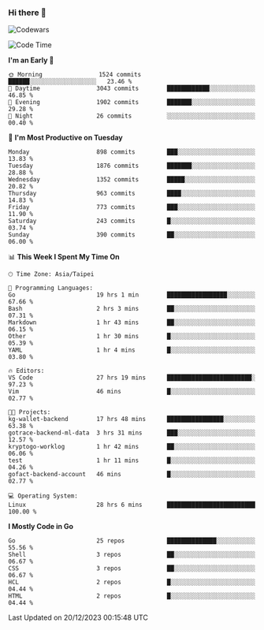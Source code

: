 ### Hi there 👋

![Codewars](https://www.codewars.com/users/omegaatt36/badges/small)

<!--START_SECTION:waka-->
![Code Time](http://img.shields.io/badge/Code%20Time-2%2C060%20hrs%2053%20mins-blue)

**I'm an Early 🐤** 

```text
🌞 Morning                1524 commits        ██████░░░░░░░░░░░░░░░░░░░   23.46 % 
🌆 Daytime                3043 commits        ████████████░░░░░░░░░░░░░   46.85 % 
🌃 Evening                1902 commits        ███████░░░░░░░░░░░░░░░░░░   29.28 % 
🌙 Night                  26 commits          ░░░░░░░░░░░░░░░░░░░░░░░░░   00.40 % 
```
📅 **I'm Most Productive on Tuesday** 

```text
Monday                   898 commits         ███░░░░░░░░░░░░░░░░░░░░░░   13.83 % 
Tuesday                  1876 commits        ███████░░░░░░░░░░░░░░░░░░   28.88 % 
Wednesday                1352 commits        █████░░░░░░░░░░░░░░░░░░░░   20.82 % 
Thursday                 963 commits         ████░░░░░░░░░░░░░░░░░░░░░   14.83 % 
Friday                   773 commits         ███░░░░░░░░░░░░░░░░░░░░░░   11.90 % 
Saturday                 243 commits         █░░░░░░░░░░░░░░░░░░░░░░░░   03.74 % 
Sunday                   390 commits         ██░░░░░░░░░░░░░░░░░░░░░░░   06.00 % 
```


📊 **This Week I Spent My Time On** 

```text
🕑︎ Time Zone: Asia/Taipei

💬 Programming Languages: 
Go                       19 hrs 1 min        █████████████████░░░░░░░░   67.66 % 
Bash                     2 hrs 3 mins        ██░░░░░░░░░░░░░░░░░░░░░░░   07.31 % 
Markdown                 1 hr 43 mins        ██░░░░░░░░░░░░░░░░░░░░░░░   06.15 % 
Other                    1 hr 30 mins        █░░░░░░░░░░░░░░░░░░░░░░░░   05.39 % 
YAML                     1 hr 4 mins         █░░░░░░░░░░░░░░░░░░░░░░░░   03.80 % 

🔥 Editors: 
VS Code                  27 hrs 19 mins      ████████████████████████░   97.23 % 
Vim                      46 mins             █░░░░░░░░░░░░░░░░░░░░░░░░   02.77 % 

🐱‍💻 Projects: 
kg-wallet-backend        17 hrs 48 mins      ████████████████░░░░░░░░░   63.38 % 
gotrace-backend-ml-data  3 hrs 31 mins       ███░░░░░░░░░░░░░░░░░░░░░░   12.57 % 
kryptogo-worklog         1 hr 42 mins        ██░░░░░░░░░░░░░░░░░░░░░░░   06.06 % 
test                     1 hr 11 mins        █░░░░░░░░░░░░░░░░░░░░░░░░   04.26 % 
gofact-backend-account   46 mins             █░░░░░░░░░░░░░░░░░░░░░░░░   02.77 % 

💻 Operating System: 
Linux                    28 hrs 6 mins       █████████████████████████   100.00 % 
```

**I Mostly Code in Go** 

```text
Go                       25 repos            ██████████████░░░░░░░░░░░   55.56 % 
Shell                    3 repos             ██░░░░░░░░░░░░░░░░░░░░░░░   06.67 % 
CSS                      3 repos             ██░░░░░░░░░░░░░░░░░░░░░░░   06.67 % 
HCL                      2 repos             █░░░░░░░░░░░░░░░░░░░░░░░░   04.44 % 
HTML                     2 repos             █░░░░░░░░░░░░░░░░░░░░░░░░   04.44 % 
```




 Last Updated on 20/12/2023 00:15:48 UTC
<!--END_SECTION:waka-->

<!--
**omegaatt36/omegaatt36** is a ✨ _special_ ✨ repository because its `README.md` (this file) appears on your GitHub profile.

Here are some ideas to get you started:

- 🔭 I’m currently working on ...
- 🌱 I’m currently learning ...
- 👯 I’m looking to collaborate on ...
- 🤔 I’m looking for help with ...
- 💬 Ask me about ...
- 📫 How to reach me: ...
- 😄 Pronouns: ...
- ⚡ Fun fact: ...
-->
